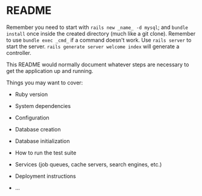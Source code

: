 # README

Remember you need to start with ```rails new _name_ -d mysql```; and ```bundle install``` once inside the created directory (much like a git clone). Remember to use ```bundle exec _cmd_``` if a command doesn't work. Use ```rails server``` to start the server. ```rails generate server welcome index``` will generate a controller.

This README would normally document whatever steps are necessary to get the
application up and running.

Things you may want to cover:

* Ruby version

* System dependencies

* Configuration

* Database creation

* Database initialization

* How to run the test suite

* Services (job queues, cache servers, search engines, etc.)

* Deployment instructions

* ...
